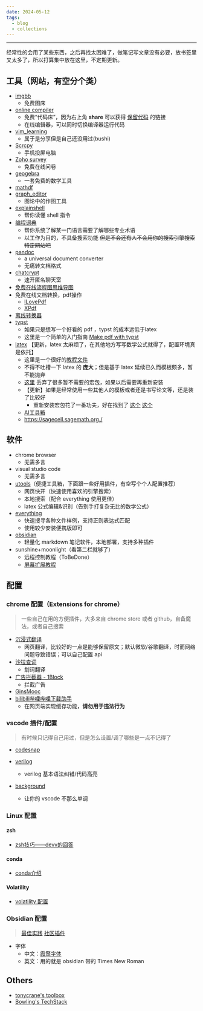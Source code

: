 ```yaml
---
date: 2024-05-12
tags:
  - blog
  - collections
---
```

***

经常性的会用了某些东西，之后再找太困难了，做笔记写文章没有必要，放书签里又太多了，所以打算集中放在这里，不定期更新。

<!-- more -->

## 工具（网站，有空分个类）

- [imgbb](https://imgbb.com/)
    - 免费图床
- [online compiler](https://godbolt.org/)
    - 免费“代码床”，因为右上角 **share** 可以获得 <u>保留代码</u> 的链接
    - 在线编辑器，可以同时切换编译器运行代码
- [vim_learning](https://vimawesome.com/)
    - 属于是分享但是自己还没用过(bushi)
- [Scrcpy](https://github.com/Genymobile/scrcpy)
    - 手机投屏电脑
- [Zoho survey](https://www.zoho.com.cn/survey/) 
    - 免费在线问卷
- [geogebra](https://www.geogebra.org/)
    - 一套免费的数学工具
- [mathdf](https://mathdf.com/)
- [graph_editor](https://csacademy.com/app/graph_editor)
    - 图论中的作图工具
- [explainshell](https://explainshell.com/)
    - 帮你读懂 shell 指令
- [编程词典](https://dict.code-nav.cn/)
    - 帮你系统了解某一门语言需要了解哪些专业术语
    - 以工作为目的，不具备搜索功能 ~~但是不会还有人不会用你的搜索引擎搜索特定网站吧~~
- [pandoc](https://pandoc.org/)
    - a universal document converter
    - 无痛转文档格式
- [chatcrypt](https://client.chatcrypt.com/)
    - 速开匿名聊天室
- [免费在线流程图思维导图](https://www.processon.com/)
- 免费在线文档转换，pdf操作
    - [ILovePdf](https://www.ilovepdf.com/)
    - [XPdf](https://xpdf.cn)
- [离线转换器](https://offlineconverter.com/cn/)
- [typst]() 
    - 如果只是想写一个好看的 pdf ，typst 的成本远低于latex
    - 这里是一个简单的入门指南 [Make pdf with typst](posts/Make%20pdf%20with%20typst.md)
- [latex](https://www.latex-project.org/) 【更新，latex 太麻烦了，在其他地方写写数学公式就得了，配置环境真是依托】
    - 这里是一个很好的[教程文件](https://www.cnblogs.com/eslzzyl/p/17358405.html)
    - 不得不吐槽一下 latex 的 **庞大**；但是基于 latex 延续已久而模板颇多，暂不能抛弃
    - [这里](https://www.cnblogs.com/eslzzyl/p/17358405.html#:~:text=Enter%20command%3A-,%E8%B0%83%E6%95%B4%E5%AE%89%E8%A3%85%E9%85%8D%E7%BD%AE,-%E8%BF%99%E4%B8%80%E8%8A%82%E6%98%AF) 丢弃了很多暂不需要的宏包，如果以后需要再重新安装
    - 【更新】如果是经常使用一些其他人的模板或者还是书写论文等，还是装了比较好
        - 重新安装宏包花了一番功夫，好在找到了 [这个](https://askubuntu.com/questions/1206440/tlmgr-not-found-when-run-as-root) [这个](https://tex.stackexchange.com/questions/341789/tlmgr-packages-not-present-in-repository)
  - [AI工具箱](https://www.amz123.com/ai)
  - https://sagecell.sagemath.org./
## 软件

- chrome browser
    - 无需多言
- visual studio code
    - 无需多言
- [utools](https://u.tools/)（便捷工具箱，下面跟一些好用插件，有空写个个人配置推荐）
    - 网页快开（快速使用喜欢的引擎搜索）
    - 本地搜索（配合 everything 使用更佳）
    - latex 公式编辑&识别（告别手打复杂无比的数学公式）
- [everything](https://www.voidtools.com/zh-cn/downloads/)
    - 快速搜寻各种文件样例，支持正则表达式匹配
    - 使用较少安装便携版即可
- [obsidian](https://obsidian.md/)
    - 轻量化 markdown 笔记软件，本地部署，支持多种插件
- sunshine+moonlight（看第二栏就够了）
    - 远程控制教程（ToBeDone）
    - [屏幕扩展教程](https://blog.csdn.net/weixin_46065314/article/details/136428076)

## 配置
### chrome 配置（Extensions for chrome）

> 一些自己在用的方便插件，大多来自 chrome store 或者 github，自备魔法，或者自己搜索

- [沉浸式翻译](https://chromewebstore.google.com/detail/%E6%B2%89%E6%B5%B8%E5%BC%8F%E7%BF%BB%E8%AF%91-%E7%BD%91%E9%A1%B5%E7%BF%BB%E8%AF%91%E6%8F%92%E4%BB%B6-pdf%E7%BF%BB%E8%AF%91-%E5%85%8D%E8%B4%B9/bpoadfkcbjbfhfodiogcnhhhpibjhbnh)
    - 网页翻译，比较好的一点是能够保留原文；默认微软/谷歌翻译，时而网络问题导致错误；可以自己配置 api
- [沙拉查词](https://chromewebstore.google.com/detail/cdonnmffkdaoajfknoeeecmchibpmkmg)
    - 划词翻译
- [广告拦截器 - 1Block](https://chromewebstore.google.com/detail/%E5%B9%BF%E5%91%8A%E6%8B%A6%E6%88%AA%E5%99%A8-1block/jajikjbellknnfcomfjjinfjokihcfoi)
    - 拦截广告
- [GinsMooc](https://github.com/ginnnnnncc/GinsMooc)
- [bilibili哔哩哔哩下载助手](https://chrome.google.com/webstore/detail/bfcbfobhcjbkilcbehlnlchiinokiijp)
    - 在网页端实现缓存功能，**请勿用于违法行为**

### vscode 插件/配置

> 有时候只记得自己用过，但是怎么设置/调了哪些是一点不记得了

- [codesnap](https://blog.csdn.net/qq_51165234/article/details/126201838)

- [verilog](https://blog.csdn.net/SEU_wzx/article/details/126804348)
    - verilog 基本语法纠错/代码高亮
- [background](https://blog.csdn.net/weixin_44112083/article/details/125223060)
    - 让你的 vscode 不那么单调

### Linux 配置

#### zsh
- [zsh技巧——devv的回答](https://devv.ai/search?threadId=dri8mmonqh34)
#### conda
- [conda介绍](https://dev.to/bowmanjd/python-tools-for-managing-virtual-environments-3bko#conda)
#### Volatility
- [volatility 配置](https://www.cnblogs.com/Jinx8823/p/16642215.html)

### Obsidian 配置

> [最佳实践](https://coffeetea.top/zh/best-practices/)
> [社区插件](https://coffeetea.top/zh/community-plugins/)

- 字体
    - 中文：[霞鹜字体](https://coffeetea.top/zh/best-practices/obsidian-font-lxgw)
    - 英文：用的就是 obsidian 带的 Times New Roman
## Others

-  [tonycrane's toolbox](https://note.tonycrane.cc/cs/tools/toolbox/)
- [Bowling's TechStack](https://note.bowling233.top/%E5%AE%9E%E7%94%A8%E6%8A%80%E8%83%BD/%E5%B0%8F%E5%B7%A5%E5%85%B7/)
